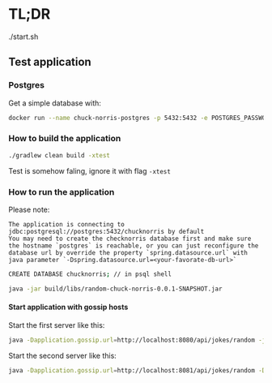# TL;DR

./start.sh

## Test application

### Postgres
Get a simple database with:
```bash
docker run --name chuck-norris-postgres -p 5432:5432 -e POSTGRES_PASSWORD=postgres -d postgres
```

### How to build the application
```bash
./gradlew clean build -xtest
```
Test is somehow faling, ignore it with flag `-xtest`

### How to run the application

Please note:
```
The application is connecting to jdbc:postgresql://postgres:5432/chucknorris by default
You may need to create the checknorris database first and make sure the hostname `postgres` is reachable, or you can just reconfigure the database url by override the property `spring.datasource.url` with java parameter `-Dspring.datasource.url=<your-favorate-db-url>`
```

```bash
CREATE DATABASE chucknorris; // in psql shell
```

```bash
java -jar build/libs/random-chuck-norris-0.0.1-SNAPSHOT.jar
```

#### Start application with gossip hosts

Start the first server like this:

```bash
java -Dapplication.gossip.url=http://localhost:8080/api/jokes/random -jar build/libs/random-chuck-norris-0.0.1-SNAPSHOT.jar
```

Start the second server like this:

```bash
java -Dapplication.gossip.url=http://localhost:8081/api/jokes/random -Dserver.port=8081 -jar build/libs/random-chuck-norris-0.0.1-SNAPSHOT.jar
```

